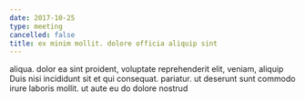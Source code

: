 ```yaml
---
date: 2017-10-25
type: meeting
cancelled: false
title: ex minim mollit. dolore officia aliquip sint
---
```

aliqua. dolor ea sint proident, voluptate reprehenderit elit, veniam, aliquip Duis nisi incididunt sit et qui consequat. pariatur. ut deserunt sunt commodo irure laboris mollit. ut aute eu do dolore nostrud